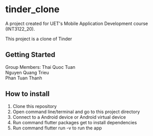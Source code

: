 # tinder_clone

A project created for UET's Mobile Application Development course (INT3122_20).  

This project is a clone of Tinder  

## Getting Started

Group Members: 
Thai Quoc Tuan  
Nguyen Quang Trieu  
Phan Tuan Thanh  

## How to install
1. Clone this repository  
2. Open command line/terminal and go to this project directory  
3. Connect to a Android device or Android virtual device  
4. Run command flutter packages get to install dependencies  
5. Run command flutter run -v to run the app  
